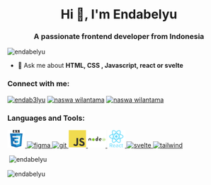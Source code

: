 <h1 align="center">Hi 👋, I'm Endabelyu</h1>
<h3 align="center">A passionate frontend developer from Indonesia</h3>

<p align="left"> <img src="https://komarev.com/ghpvc/?username=endabelyu&label=Profile%20views&color=0e75b6&style=flat" alt="endabelyu" /> </p>

- 💬 Ask me about **HTML, CSS , Javascript, react or svelte**

<h3 align="left">Connect with me:</h3>
<p align="left">
<a href="https://twitter.com/endab3lyu" target="blank"><img align="center" src="https://raw.githubusercontent.com/rahuldkjain/github-profile-readme-generator/master/src/images/icons/Social/twitter.svg" alt="endab3lyu" height="30" width="40" /></a>
<a href="https://linkedin.com/in/naswa wilantama" target="blank"><img align="center" src="https://raw.githubusercontent.com/rahuldkjain/github-profile-readme-generator/master/src/images/icons/Social/linked-in-alt.svg" alt="naswa wilantama" height="30" width="40" /></a>
<a href="https://instagram.com/naswa wilantama" target="blank"><img align="center" src="https://raw.githubusercontent.com/rahuldkjain/github-profile-readme-generator/master/src/images/icons/Social/instagram.svg" alt="naswa wilantama" height="30" width="40" /></a>
</p>

<h3 align="left">Languages and Tools:</h3>
<p align="left"> <a href="https://www.w3schools.com/css/" target="_blank" rel="noreferrer"> <img src="https://raw.githubusercontent.com/devicons/devicon/master/icons/css3/css3-original-wordmark.svg" alt="css3" width="40" height="40"/> </a> <a href="https://www.figma.com/" target="_blank" rel="noreferrer"> <img src="https://www.vectorlogo.zone/logos/figma/figma-icon.svg" alt="figma" width="40" height="40"/> </a> <a href="https://git-scm.com/" target="_blank" rel="noreferrer"> <img src="https://www.vectorlogo.zone/logos/git-scm/git-scm-icon.svg" alt="git" width="40" height="40"/> </a> <a href="https://developer.mozilla.org/en-US/docs/Web/JavaScript" target="_blank" rel="noreferrer"> <img src="https://raw.githubusercontent.com/devicons/devicon/master/icons/javascript/javascript-original.svg" alt="javascript" width="40" height="40"/> </a> <a href="https://nodejs.org" target="_blank" rel="noreferrer"> <img src="https://raw.githubusercontent.com/devicons/devicon/master/icons/nodejs/nodejs-original-wordmark.svg" alt="nodejs" width="40" height="40"/> </a> <a href="https://reactjs.org/" target="_blank" rel="noreferrer"> <img src="https://raw.githubusercontent.com/devicons/devicon/master/icons/react/react-original-wordmark.svg" alt="react" width="40" height="40"/> </a> <a href="https://svelte.dev" target="_blank" rel="noreferrer"> <img src="https://upload.wikimedia.org/wikipedia/commons/1/1b/Svelte_Logo.svg" alt="svelte" width="40" height="40"/> </a> <a href="https://tailwindcss.com/" target="_blank" rel="noreferrer"> <img src="https://www.vectorlogo.zone/logos/tailwindcss/tailwindcss-icon.svg" alt="tailwind" width="40" height="40"/> </a> </p>

<!-- <p><img align="left" src="https://github-readme-stats.vercel.app/api/top-langs?username=endabelyu&show_icons=true&locale=en&layout=compact" alt="endabelyu" /></p> -->

<p>&nbsp;<img align="center" src="https://github-readme-stats.vercel.app/api?username=endabelyu&show_icons=true&locale=en" alt="endabelyu" /></p>

<p><img align="center" src="https://github-readme-streak-stats.herokuapp.com/?user=endabelyu&" alt="endabelyu" /></p>

